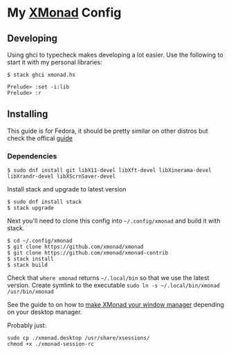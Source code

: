 # My [XMonad](https://github.com/xmonad/xmonad/) Config

## Developing

Using ghci to typecheck makes developing a lot easier.
Use the following to start it with my personal libraries:

``` console
$ stack ghci xmonad.hs

Prelude> :set -i:lib
Prelude> :r
```

## Installing

This guide is for Fedora, it should be pretty similar on other distros but check
the offical [guide][xmonadInstall]

### Dependencies

``` console
$ sudo dnf install git libX11-devel libXft-devel libXinerama-devel libXrandr-devel libXScrnSaver-devel
```

Install stack and upgrade to latest version

``` console
$ sudo dnf install stack
$ stack upgrade
```

Next you'll need to clone this config into `~/.config/xmonad` and build it with stack.

``` console
$ cd ~/.config/xmonad
$ git clone https://github.com/xmonad/xmonad
$ git clone https://github.com/xmonad/xmonad-contrib
$ stack install
$ stack build
```

Check that `where xmonad` returns `~/.local/bin` so that we use the latest version.
Create symlink to the executable
`sudo ln -s ~/.local/bin/xmonad /usr/bin/xmonad`

See the guide to on how to [make XMonad your window manager][xmonadWMGuide]
depending on your desktop manager.

Probably just: 
``` console
sudo cp ./xmonad.desktop /usr/share/xsessions/
chmod +x ./xmonad-session-rc
```

[xmonadInstall]: https://github.com/xmonad/xmonad/blob/master/INSTALL.md
[xmonadWMGuide]: https://github.com/xmonad/xmonad/blob/master/INSTALL.md#make-xmonad-your-window-manager
